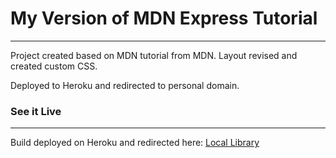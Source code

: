 # My Version of MDN Express Tutorial
---
Project created based on MDN tutorial from MDN. Layout revised and created custom CSS.

Deployed to Heroku and redirected to personal domain.

### See it Live
---
Build deployed on Heroku and redirected here: [Local Library](https://library.drcberry.com)